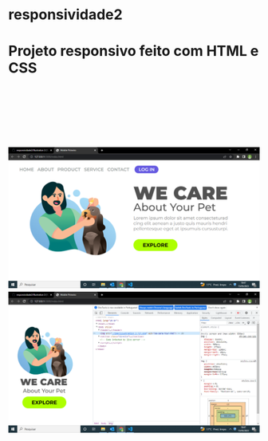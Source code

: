 # responsividade2

<h1>Projeto responsivo feito com HTML e CSS<h1>
  <br>
  <br>
  <br>
  <img src="https://raw.githubusercontent.com/Joaoferreiras/responsividade2/3c2b765b1b78723b31073dd5df043dd5bd5c8b65/img/Captura%20de%20Tela%20(9).png">
<img src="https://github.com/Joaoferreiras/responsividade2/blob/master/img/Captura%20de%20Tela%20(8).png?raw=true">
